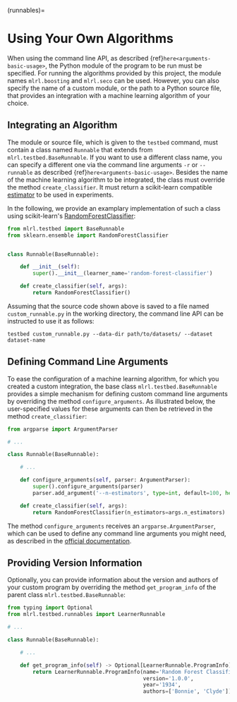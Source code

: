 (runnables)=

# Using Your Own Algorithms

When using the command line API, as described {ref}`here<arguments-basic-usage>`, the Python module of the program to be run must be specified. For running the algorithms provided by this project, the module names `mlrl.boosting` and `mlrl.seco` can be used. However, you can also specify the name of a custom module, or the path to a Python source file, that provides an integration with a machine learning algorithm of your choice.

## Integrating an Algorithm

The module or source file, which is given to the `testbed` command, must contain a class named `Runnable` that extends from `mlrl.testbed.BaseRunnable`. If you want to use a different class name, you can specify a different one via the command line arguments `-r` or `--runnable` as described {ref}`here<arguments-basic-usage>`. Besides the name of the machine learning algorithm to be integrated, the class must override the method `create_classifier`. It must return a scikit-learn compatible [estimator](https://scikit-learn.org/stable/glossary.html#term-estimators) to be used in experiments.

In the following, we provide an examplary implementation of such a class using scikit-learn's [RandomForestClassifier](https://scikit-learn.org/stable/modules/generated/sklearn.ensemble.RandomForestClassifier):

```python
from mlrl.testbed import BaseRunnable
from sklearn.ensemble import RandomForestClassifier


class Runnable(BaseRunnable):

    def __init__(self):
        super().__init__(learner_name='random-forest-classifier')

    def create_classifier(self, args):
        return RandomForestClassifier()

```

Assuming that the source code shown above is saved to a file named `custom_runnable.py` in the working directory, the command line API can be instructed to use it as follows:

```text
testbed custom_runnable.py --data-dir path/to/datasets/ --dataset dataset-name
```

## Defining Command Line Arguments

To ease the configuration of a machine learning algorithm, for which you created a custom integration, the base class `mlrl.testbed.BaseRunnable` provides a simple mechanism for defining custom command line arguments by overriding the method `configure_arguments`. As illustrated below, the user-specified  values for these arguments can then be retrieved in the method `create_classifier`: 

```python
from argparse import ArgumentParser

# ...

class Runnable(BaseRunnable):

    # ...

    def configure_arguments(self, parser: ArgumentParser):
        super().configure_arguments(parser)
        parser.add_argument('--n-estimators', type=int, default=100, help='The number of trees in the forest')

    def create_classifier(self, args):
        return RandomForestClassifier(n_estimators=args.n_estimators)

```

The method `configure_arguments` receives an `argparse.ArgumentParser`, which can be used to define any command line arguments you might need, as described in the [official documentation](https://docs.python.org/3/library/argparse.html).

## Providing Version Information

Optionally, you can provide information about the version and authors of your custom program by overriding the method `get_program_info` of the parent class `mlrl.testbed.BaseRunnable`:

```python
from typing import Optional
from mlrl.testbed.runnables import LearnerRunnable

# ...

class Runnable(BaseRunnable):

    # ...

    def get_program_info(self) -> Optional[LearnerRunnable.ProgramInfo]:
        return LearnerRunnable.ProgramInfo(name='Random Forest Classifier',
                                           version='1.0.0',
                                           year='1934',
                                           authors=['Bonnie', 'Clyde'])

```
